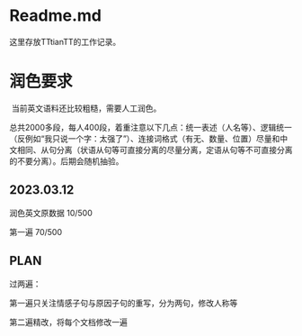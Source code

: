 # Readme.md

这里存放TTtianTT的工作记录。

# 润色要求

​	当前英文语料还比较粗糙，需要人工润色。

​	总共2000多段，每人400段，着重注意以下几点：统一表述（人名等）、逻辑统一（反例如“我只说一个字：太强了”）、连接词格式（有无、数量、位置）尽量和中文相同、从句分离（状语从句等可直接分离的尽量分离，定语从句等不可直接分离的不要分离）。后期会随机抽验。

## 2023.03.12

润色英文原数据 10/500

第一遍 70/500

## PLAN

过两遍：

第一遍只关注情感子句与原因子句的重写，分为两句，修改人称等

第二遍精改，将每个文档修改一遍

